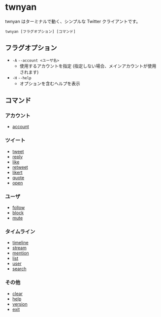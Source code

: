 # twnyan

twnyan はターミナルで動く、シンプルな Twitter クライアントです。

```
twnyan [フラグオプション] [コマンド]
```

## フラグオプション

- `-A` `--account <ユーザ名>`
  - 使用するアカウントを指定 (指定しない場合、メインアカウントが使用されます)
- `-H` `--help`
  - オプションを含むヘルプを表示

## コマンド

### アカウント

- [account](./account.md)

### ツイート

- [tweet](./tweet.md)
- [reply](./reply.md)
- [like](./like.md)
- [retweet](./retweet.md)
- [likert](./likert.md)
- [quote](./quote.md)
- [open](./open.md)

### ユーザ

- [follow](./follow.md)
- [block](./block.md)
- [mute](./mute.md)

### タイムライン

- [timeline](./timeline.md)
- [stream](./stream.md)
- [mention](./mention.md)
- [list](./list.md)
- [user](./user.md)
- [search](./search.md)

### その他

- [clear](./clear.md)
- [help](./help.md)
- [version](./version.md)
- [exit](./exit.md)
